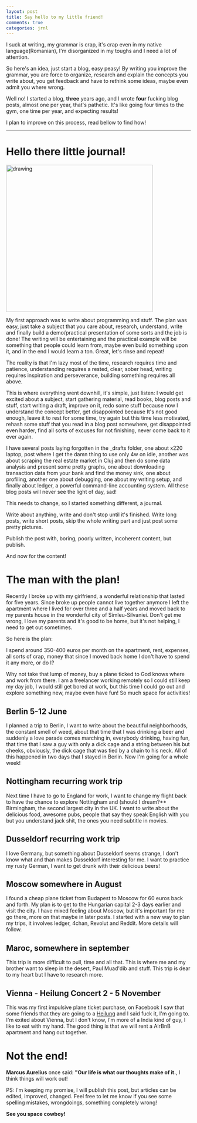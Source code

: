 ```yaml
---
layout: post
title: Say hello to my little friend!
comments: true
categories: jrnl
---
```


I suck at writing, my grammar is crap, it's crap even in my native language(Romanian), I'm disorganized in my toughs and I need a lot of attention. 

So here's an idea, just start a blog, easy peasy! By writing you improve the grammar, you are force to organize, research and explain the concepts you write about, you get feedback and have to rethink some ideas, maybe even admit you where wrong.

Well no! I started a blog, **three** years ago, and I wrote **four** fucking blog posts, almost one per year, that's pathetic. It's like going four times to the gym, one time per year, and expecting results!

I plan to improve on this process, read bellow to find how!

---
# Hello there little journal!

<img src="https://i.imgur.com/0GIvwac.png" alt="drawing" width="400"/>

My first approach was to write about programming and stuff. 
The plan was easy, just take a subject that you care about, research, understand, write and finally build a demo/practical presentation of some sorts and the job is done! The writing will be entertaining and the practical example will be something that people could learn from, maybe even build something upon it, and in the end I would learn a ton. Great, let's rinse and repeat!

The reality is that I'm lazy most of the time, research requires time and patience, understanding requires a rested, clear, sober head, writing requires inspiration and perseverance, building something requires all above.

This is where everything went downhill, it's simple, just listen: 
I would get excited about a subject, start gathering material, read books, blog posts and stuff, start writing a draft, improve on it, redo some stuff because now I understand the concept better, get disappointed because It's not good enough, leave it to rest for some time, try again but this time less motivated, rehash some stuff that you read in a blog post somewhere, get disappointed even harder, find all sorts of excuses for not finishing, never come back to it ever again. 

I have several posts laying forgotten in the _drafts folder, one about x220 laptop, post where I get the damn thing to use only 4w on idle, another was about scraping the real estate market in Cluj and then do some data analysis and present some pretty graphs, one about downloading transaction data from your bank and find the money sink, one about profiling, another one about debugging, one about my writing setup, and finally about ledger, a powerful command-line accounting system. All these blog posts will never see the light of day, sad!

This needs to change, so I started something different, a journal.

Write about anything, write and don't stop until it's finished. Write long posts, write short posts, skip the whole writing part and just post some pretty pictures.

Publish the post with, boring, poorly written, incoherent content, but publish.

And now for the content!

# The man with the plan!

Recently I broke up with my girlfriend, a wonderful relationship that lasted for five years. Since broke up people cannot live together anymore I left the apartment where I lived for over three and a half years and moved back to my parents house in the wonderful city of Simleu-Silvaniei. Don't get me wrong, I love my parents and it's good to be home, but it's not helping, I need to get out sometimes.

So here is the plan: 

I spend around 350-400 euros per month on the apartment, rent, expenses, all sorts of crap, money that since I moved back home I don't have to spend it any more, or do I?

Why not take that lump of money, buy a plane ticked to God knows where and work from there. I am a freelancer working remotely so I could still keep my day job, I would still get bored at work, but this time I could go out and explore something new, maybe even have fun! So much space for activities!

## Berlin 5-12 June

I planned a trip to Berlin, I want to write about the beautiful neighborhoods, the constant smell of weed, about that time that I was drinking a beer and suddenly a love parade comes marching in, everybody drinking, having fun, that time that I saw a guy with only a dick cage and a string between his but cheeks, obviously, the dick cage that was tied by a chain to his neck. All of this happened in two days that I stayed in Berlin. Now I'm going for a whole week!

## Nottingham recurring work trip

Next time I have to go to England for work, I want to change my flight back to have the chance to explore Nottingham and (should I dream?** Birmingham, the second largest city in the UK. I want to write about the delicious food, awesome pubs, people that say they speak English with you but you understand jack shit, the ones you need subtitle in movies.

## Dusseldorf recurring work trip

I love Germany, but something about Dusseldorf seems strange, I don't know what and than makes Dusseldorf interesting for me. I want to practice my rusty German, I want to get drunk with their delicious beers!

## Moscow somewhere in August

I found a cheap plane ticket from Budapest to Moscow for 60 euros back and forth. My plan is to get to the Hungarian capital 2-3 days earlier and visit the city. I have mixed feeling about Moscow, but it's important for me go there, more on that maybe in later posts.
I started with a new way to plan my trips, it involves ledger, 4chan, Revolut and Reddit. More details will follow.

## Maroc, somewhere in september

This trip is more difficult to pull, time and all that. This is where me and my brother want to sleep in the desert, Paul Muad'dib and stuff. This trip is dear to my heart but I have to research more.

## Vienna - Heilung Concert 2 - 5 November

This was my first impulsive plane ticket purchase, on Facebook I saw that some friends that they are going to a [Heilung](https://www.youtube.com/watch?v=h1BsKIP4uYM) and I said fuck it, I'm going to. I'm exited about Vienna, but I don't know, I'm more of a India kind of guy, I like to eat with my hand. The good thing is that we will rent a AirBnB apartment and hang out together.


# Not the end!

**Marcus Aurelius** once said: **"Our life is what our thoughts make of it.**, I think things will work out!

PS: I'm keeping my promise, I will publish this post, but articles can be edited, improved, changed. 
Feel free to let me know if you see some spelling mistakes, wrongdoings, something completely wrong!

**See you space cowboy!**
